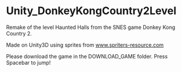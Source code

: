 # Unity_DonkeyKongCountry2Level
Remake of the level Haunted Halls from the SNES game Donkey Kong Country 2.

Made on Unity3D using sprites from www.spriters-resource.com

Please download the game in the DOWNLOAD_GAME folder.
Press Spacebar to jump!

